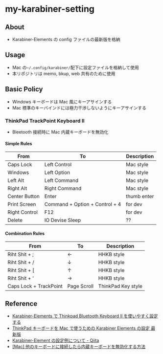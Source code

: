 # my-karabiner-setting

## About

- Karabiner-Elements の config ファイルの最新版を格納

## Usage

- Mac の`~/.config/karabiner/`配下に設定ファイルを格納して使用
- 本リポジトリは memo, bkup, web 共有のために使用

## Basic Policy

- Windows キーボードは Mac 風にキーアサインする
- Mac 標準のキーバインドには極力干渉しないようにキーアサインする

### ThinkPad TrackPoint Keyboard II

- Bleetooth 接続時に Mac 内蔵キーボードを無効化

#### Simple Rules

| From          | To                             | Description |
| ------------- | ------------------------------ | ----------- |
| Caps Lock     | Left Control                   | Mac style   |
| Windows       | Left Option                    | Mac style   |
| Left Alt      | Left Command                   | Mac style   |
| Right Alt     | Right Command                  | Mac style   |
| Center Button | Enter                          | thumb enter |
| Print Screen  | Command + Option + Control + 4 | for dev     |
| Right Control | F12                            | for dev     |
| Delete        | IO Devise Sleep                | ??          |

#### Combination Rules

| From                   | To          | Description        |
| ---------------------- | ----------- | ------------------ |
| Riht Shit + ;          | ←           | HHKB style         |
| Riht Shit + /          | ↓           | HHKB style         |
| Riht Shit + [          | ↑           | HHKB style         |
| Riht Shit + '          | →           | HHKB style         |
| Caps Lock + TrackPoint | Page Scroll | ThinkPad Key style |

## Reference

- [Karabiner-Elements で Thinkpad Bluetooth Keyboard II を使いやすく設定する](https://norabal.com/programming/1822/)
- [ThinkPad キーボードを Mac で使うための Karabiner Elements の設定 最新版](https://takezoe.hatenablog.com/entry/2020/07/11/011118)
- [Karabiner-Element の設定例について - Qiita](https://qiita.com/s-show/items/40ad22c4ee4a0465fad5#%E4%BB%BB%E6%84%8F%E3%81%AE%E3%82%AD%E3%83%BC%E3%81%AB%E3%83%9E%E3%82%A6%E3%82%B9%E3%82%AF%E3%83%AA%E3%83%83%E3%82%AF%E3%82%92%E5%89%B2%E3%82%8A%E5%BD%93%E3%81%A6%E3%82%8B)
- [[Mac] 他のキーボードに接続したら内蔵キーボードを無効化する方法](https://bamka.info/keyboard-mukoka)
